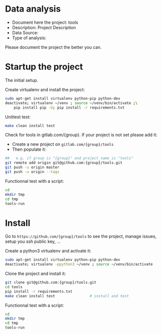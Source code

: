 # Data analysis
- Document here the project: tools
- Description: Project Description
- Data Source:
- Type of analysis:

Please document the project the better you can.

# Startup the project

The initial setup.

Create virtualenv and install the project:
```bash
sudo apt-get install virtualenv python-pip python-dev
deactivate; virtualenv ~/venv ; source ~/venv/bin/activate ;\
    pip install pip -U; pip install -r requirements.txt
```

Unittest test:
```bash
make clean install test
```

Check for tools in gitlab.com/{group}.
If your project is not set please add it:

- Create a new project on `gitlab.com/{group}/tools`
- Then populate it:

```bash
##   e.g. if group is "{group}" and project_name is "tools"
git remote add origin git@github.com:{group}/tools.git
git push -u origin master
git push -u origin --tags
```

Functionnal test with a script:

```bash
cd
mkdir tmp
cd tmp
tools-run
```

# Install

Go to `https://github.com/{group}/tools` to see the project, manage issues,
setup you ssh public key, ...

Create a python3 virtualenv and activate it:

```bash
sudo apt-get install virtualenv python-pip python-dev
deactivate; virtualenv -ppython3 ~/venv ; source ~/venv/bin/activate
```

Clone the project and install it:

```bash
git clone git@github.com:{group}/tools.git
cd tools
pip install -r requirements.txt
make clean install test                # install and test
```
Functionnal test with a script:

```bash
cd
mkdir tmp
cd tmp
tools-run
```
